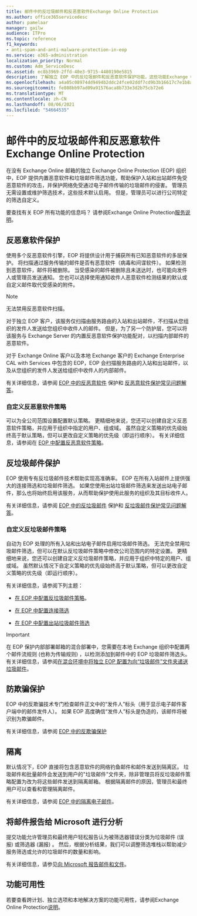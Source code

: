 ```yaml
---
title: 邮件中的反垃圾邮件和反恶意软件Exchange Online Protection
ms.author: office365servicedesc
author: pamelaar
manager: gailw
audience: ITPro
ms.topic: reference
f1_keywords:
- anti-spam-and-anti-malware-protection-in-eop
ms.service: o365-administration
localization_priority: Normal
ms.custom: Adm_ServiceDesc
ms.assetid: ec8b3969-2ffd-40e3-9715-4480190e5815
description: 了解独立 EOP 中的反垃圾邮件和反恶意软件保护功能，这些功能Exchange Online Protection (EOP) 组织Exchange Online邮箱。
ms.openlocfilehash: a4a05c08974dd9494b2ddc24fce02ddf7cd9b3b16617c7e1b8a55957186cc6ec
ms.sourcegitcommit: fe808bb97ad09a91576aca8b733e3d2b75cb72e6
ms.translationtype: MT
ms.contentlocale: zh-CN
ms.lasthandoff: 08/06/2021
ms.locfileid: "54664535"
---
```

# <a name="anti-spam-and-anti-malware-protection-in-exchange-online-protection"></a>邮件中的反垃圾邮件和反恶意软件Exchange Online Protection

在没有 Exchange Online 邮箱的独立 Exchange Online Protection (EOP) 组织中，EOP 提供内置恶意软件和垃圾邮件筛选功能，帮助保护入站和出站邮件免受恶意软件的攻击，并保护网络免受通过电子邮件传输的垃圾邮件的侵害。 管理员无需设置或维护筛选技术，这些技术默认启用。 但是，管理员可以进行公司特定的筛选自定义。

要查找有关 EOP 所有功能的信息吗？ 请参阅Exchange Online Protection[服务说明](exchange-online-protection-service-description.md)。

## <a name="anti-malware-protection"></a>反恶意软件保护

使用多个反恶意软件引擎，EOP 将提供设计用于捕获所有已知恶意软件的多层保护。 将扫描通过服务传输的邮件是否有恶意软件（病毒和间谍软件）。 如果检测到恶意软件，邮件将被删除。 当受感染的邮件被删除且未送达时，也可能向发件人或管理员发送通知。 您也可以选择使用通知收件人恶意软件检测结果的默认或自定义邮件取代受感染的附件。

> [!NOTE] 
> 无法禁用反恶意软件扫描。

对于独立 EOP 客户，该服务仅扫描由服务路由的入站和出站邮件，不扫描从您组织的发件人发送给您组织中收件人的邮件。 但是，为了另一个防护层，您可以将该服务与 Exchange Server 的内置反恶意软件保护功能配对，以扫描内部邮件的恶意软件。

对于 Exchange Online 客户以及本地 Exchange 客户的 Exchange Enterprise CAL with Services 中包含的 EOP，EOP 会扫描服务路由的入站和出站邮件，以及从您组织的发件人发送给组织中收件人的内部邮件。

有关详细信息，请参阅 [EOP 中的反恶意软件](/microsoft-365/security/office-365-security/anti-malware-protection) 保护和 [反恶意软件保护常见问题解答](/microsoft-365/security/office-365-security/anti-malware-protection-faq-eop)。

### <a name="customize-anti-malware-policies"></a>自定义反恶意软件策略

可以为全公司范围设置配置默认策略。 更精细地来说，您还可以创建自定义反恶意软件策略，并应用于组织中指定的用户、组或域。 虽然自定义策略的优先级始终高于默认策略，但可以更改自定义策略的优先级（即运行顺序）。 有关详细信息，请参阅在 [EOP 中配置反恶意软件策略](/microsoft-365/security/office-365-security/configure-anti-malware-policies)。

## <a name="anti-spam-protection"></a>反垃圾邮件保护

EOP 使用专有反垃圾邮件技术帮助实现高准确率。 EOP 在所有入站邮件上提供强大的连接筛选和垃圾邮件筛选。 如果您使用出站垃圾邮件筛选来发送出站电子邮件，那么也将始终启用该服务，从而帮助保护使用此服务的组织及其目标收件人。

有关详细信息，请参阅 [EOP 中的反垃圾邮件](/microsoft-365/security/office-365-security/anti-spam-protection) 保护和 [反垃圾邮件保护常见问题解答](/microsoft-365/security/office-365-security/anti-spam-protection-faq)。

### <a name="customize-anti-spam-policies"></a>自定义反垃圾邮件策略

自动为 EOP 处理的所有入站和出站电子邮件启用垃圾邮件筛选。 无法完全禁用垃圾邮件筛选，但可以在默认反垃圾邮件策略中修改公司范围内的特定设置。 更精细地来说，您还可以创建自定义反垃圾邮件策略，并应用于组织中特定的用户、组或域。 虽然默认情况下自定义策略的优先级始终高于默认策略，但可以更改自定义策略的优先级（即运行顺序）。

有关详细信息，请参阅下列主题：

- [在 EOP 中配置反垃圾邮件策略](/microsoft-365/security/office-365-security/configure-your-spam-filter-policies)。

- [在 EOP 中配置连接筛选](/microsoft-365/security/office-365-security/configure-the-connection-filter-policy)

- [在 EOP 中配置出站垃圾邮件筛选](/microsoft-365/security/office-365-security/configure-the-outbound-spam-policy)

> [!IMPORTANT]
> 在 EOP 保护内部部署邮箱的混合部署中，您需要在本地 Exchange 组织中配置两个邮件流规则 (也称为传输规则) ，以检测添加到邮件中的 EOP 垃圾邮件筛选头。 有关详细信息，请参阅[在混合环境中将独立 EOP 配置为向“垃圾邮件”文件夹递送垃圾邮件](/microsoft-365/security/office-365-security/ensure-that-spam-is-routed-to-each-user-s-junk-email-folder)。

## <a name="anti-spoofing-protection"></a>防欺骗保护

EOP 中的反欺骗技术专门检查邮件正文中的“发件人”标头（用于显示电子邮件客户端中的邮件发件人）。 如果 EOP 高度确信“发件人”标头是伪造的，该邮件将被识别为欺骗邮件。

有关详细信息，请参阅 [EOP 中的反欺骗保护](/microsoft-365/security/office-365-security/anti-spoofing-protection)

## <a name="quarantine"></a>隔离

默认情况下，EOP 直接将包含恶意软件的网络钓鱼邮件和邮件发送到隔离区。 垃圾邮件和批量邮件会发送到用户的"垃圾邮件"文件夹，除非管理员将反垃圾邮件策略配置为改为将这些邮件发送到隔离邮箱。 根据隔离邮件的原因，管理员和最终用户可以查看和管理隔离邮件。

有关详细信息，请参阅 [EOP 中的隔离电子邮件](/microsoft-365/security/office-365-security/quarantine-email-messages)。

## <a name="report-messages-to-microsoft-for-analysis"></a>将邮件报告给 Microsoft 进行分析

提交功能允许管理员和最终用户轻松报告认为被筛选器错误分类为垃圾邮件 (误报) 或筛选器 (漏报) 。 然后，根据分析结果，我们可以调整筛选堆栈以帮助减少服务筛选或允许的垃圾邮件的数量和影响。

有关详细信息，请参见[向 Microsoft 报告邮件和文件](/microsoft-365/security/office-365-security/report-junk-email-messages-to-microsoft)。

## <a name="feature-availability"></a>功能可用性

若要查看跨计划、独立选项和本地解决方案的功能可用性，请参阅Exchange Online Protection[说明](exchange-online-protection-service-description.md)。